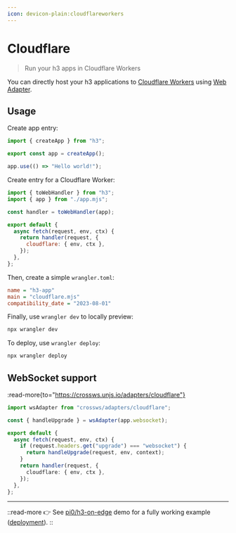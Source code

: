 ```yaml
---
icon: devicon-plain:cloudflareworkers
---
```


# Cloudflare

> Run your h3 apps in Cloudflare Workers

You can directly host your h3 applications to [Cloudflare Workers](https://workers.cloudflare.com/) using [Web Adapter](/adapters/web).

## Usage

Create app entry:

```js [app.mjs]
import { createApp } from "h3";

export const app = createApp();

app.use(() => "Hello world!");
```

Create entry for a Cloudflare Worker:

```js [cloudflare.mjs]
import { toWebHandler } from "h3";
import { app } from "./app.mjs";

const handler = toWebHandler(app);

export default {
  async fetch(request, env, ctx) {
    return handler(request, {
      cloudflare: { env, ctx },
    });
  },
};
```

Then, create a simple `wrangler.toml`:

```ini [wrangler.toml]
name = "h3-app"
main = "cloudflare.mjs"
compatibility_date = "2023-08-01"
```

Finally, use `wrangler dev` to locally preview:

```bash
npx wrangler dev
```

To deploy, use `wrangler deploy`:

```bash
npx wrangler deploy
```

## WebSocket support

:read-more{to="https://crossws.unjs.io/adapters/cloudflare"}

```ts
import wsAdapter from "crossws/adapters/cloudflare";

const { handleUpgrade } = wsAdapter(app.websocket);

export default {
  async fetch(request, env, ctx) {
    if (request.headers.get("upgrade") === "websocket") {
      return handleUpgrade(request, env, context);
    }
    return handler(request, {
      cloudflare: { env, ctx },
    });
  },
};
```

---

::read-more
👉 See [pi0/h3-on-edge](https://github.com/pi0/h3-on-edge) demo for a fully working example ([deployment](https://h3-on-edge.pi0.workers.dev/)).
::
